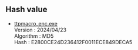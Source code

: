 ## Hash value

  - [ttpmacro_enc.exe](https://github.com/hkanou/ttpmacro/raw/main/ttpmacro/Release/ttpmacro_enc.exe)  
    Version   : 2024/04/23  
    Algorithm : MD5  
    Hash      : E2800CE24D236412F0011ECE849DECA5
